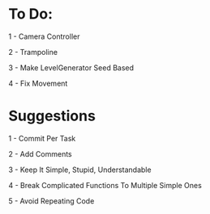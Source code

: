 # To Do:
1 - Camera Controller

2 - Trampoline

3 - Make LevelGenerator Seed Based

4 - Fix Movement

# Suggestions
1 - Commit Per Task

2 - Add Comments

3 - Keep It Simple, Stupid, Understandable

4 - Break Complicated Functions To Multiple Simple Ones

5 - Avoid Repeating Code

